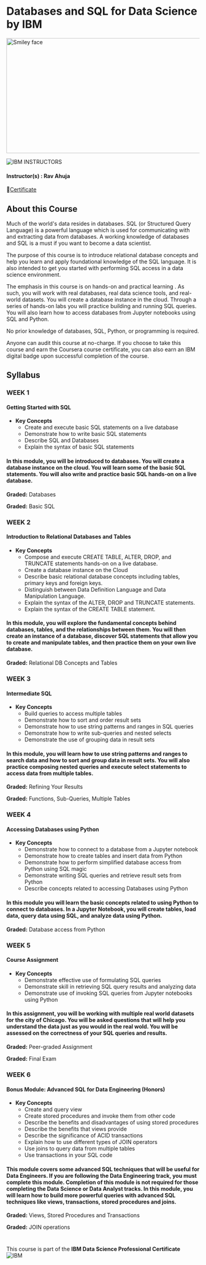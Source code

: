 # Databases and SQL for Data Science by IBM

<img src="https://i.imgur.com/YCFnjvg.png" alt="Smiley face" height="300" width="600">

![IBM](http://i.imgur.com/Qktqnu1.png) INSTRUCTORS
#### Instructor(s) : Rav Ahuja
🏅[Certificate](https://www.coursera.org/account/accomplishments/verify/2BFHNCNVZXUS)

## About this Course

Much of the world's data resides in databases. SQL (or Structured Query Language) is a powerful language which is used for communicating with and extracting data from databases. A working knowledge of databases and SQL is a must if you want to become a data scientist.

The purpose of this course is to introduce relational database concepts and help you learn and apply foundational knowledge of the SQL language. It is also intended to get you started with performing SQL access in a data science environment.  

The emphasis in this course is on hands-on and practical learning . As such, you will work with real databases, real data science tools, and real-world datasets. You will create a database instance in the cloud. Through a series of hands-on labs you will practice building and running SQL queries. You will also learn how to access databases from Jupyter notebooks using SQL and Python.

No prior knowledge of databases, SQL, Python, or programming is required.

Anyone can audit this course at no-charge. If you choose to take this course and earn the Coursera course certificate, you can also earn an IBM digital badge upon successful completion of the course.

## Syllabus

### WEEK 1

#### Getting Started with SQL

* **Key Concepts**
    * Create and execute basic SQL statements on a live database
    * Demonstrate how to write basic SQL statements
    * Describe SQL and Databases
    * Explain the syntax of basic SQL statements

#### In this module, you will be introduced to databases. You will create a database instance on the cloud. You will learn some of the basic SQL statements. You will also write and practice basic SQL hands-on on a live database.


**Graded:** Databases

**Graded:** Basic SQL

### WEEK 2

#### Introduction to Relational Databases and Tables

* **Key Concepts**
    * Compose and execute CREATE TABLE, ALTER, DROP, and TRUNCATE statements hands-on on a live database.
    * Create a database instance on the Cloud
    * Describe basic relational database concepts including tables, primary keys and foreign keys.
    * Distinguish between Data Definition Language and Data Manipulation Language.
    * Explain the syntax of the ALTER, DROP and TRUNCATE statements.
    * Explain the syntax of the CREATE TABLE statement.

#### In this module, you will explore the fundamental concepts behind databases, tables, and the relationships between them. You will then create an instance of a database, discover SQL statements that allow you to create and manipulate tables, and then practice them on your own live database.

**Graded:** Relational DB Concepts and Tables

### WEEK 3

#### Intermediate SQL

* **Key Concepts**
    * Build queries to access multiple tables
    * Demonstrate how to sort and order result sets
    * Demonstrate how to use string patterns and ranges in SQL queries
    * Demonstrate how to write sub-queries and nested selects
    * Demonstrate the use of grouping data in result sets

#### In this module, you will learn how to use string patterns and ranges to search data and how to sort and group data in result sets. You will also practice composing nested queries and execute select statements to access data from multiple tables.

**Graded:** Refining Your Results

**Graded:** Functions, Sub-Queries, Multiple Tables

### WEEK 4

#### Accessing Databases using Python

* **Key Concepts**
    * Demonstrate how to connect to a database from a Jupyter notebook
    * Demonstrate how to create tables and insert data from Python
    * Demonstrate how to perform simplified database access from Python using SQL magic
    * Demonstrate writing SQL queries and retrieve result sets from Python
    * Describe concepts related to accessing Databases using Python

#### In this module you will learn the basic concepts related to using Python to connect to databases. In a Jupyter Notebook, you will create tables, load data, query data using SQL, and analyze data using Python.

**Graded:** Database access from Python

### WEEK 5

#### Course Assignment

* **Key Concepts**
    * Demonstrate effective use of formulating SQL queries
    * Demonstrate skill in retrieving SQL query results and analyzing data
    * Demonstrate use of invoking SQL queries from Jupyter notebooks using Python

#### In this assignment, you will be working with multiple real world datasets for the city of Chicago. You will be asked questions that will help you understand the data just as you would in the real wold. You will be assessed on the correctness of your SQL queries and results.

**Graded:** Peer-graded Assignment

**Graded:** Final Exam

### WEEK 6

#### Bonus Module: Advanced SQL for Data Engineering (Honors)

* **Key Concepts**
    * Create and query view
    * Create stored procedures and invoke them from other code
    * Describe the benefits and disadvantages of using stored procedures
    * Describe the benefits that views provide
    * Describe the significance of ACID transactions
    * Explain how to use different types of JOIN operators
    * Use joins to query data from multiple tables
    * Use transactions in your SQL code

#### This module covers some advanced SQL techniques that will be useful for Data Engineers. If you are following the Data Engineering track, you must complete this module. Completion of this module is not required for those completing the Data Science or Data Analyst tracks. In this module, you will learn how to build more powerful queries with advanced SQL techniques like views, transactions, stored procedures and joins.

**Graded:** Views, Stored Procedures and Transactions

**Graded:** JOIN operations
#
#
This course is part of the **IBM Data Science Professional Certificate**\
![IBM](https://i.imgur.com/j6yW3WS.png)
